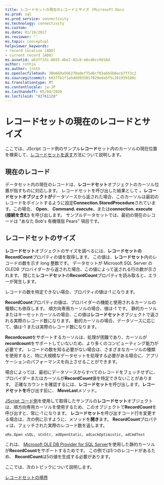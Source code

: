 ```yaml
---
title: レコードセットの現在のレコードとサイズ |Microsoft Docs
ms.prod: sql
ms.prod_service: connectivity
ms.technology: connectivity
ms.custom: ''
ms.date: 01/19/2017
ms.reviewer: ''
ms.topic: conceptual
helpviewer_keywords:
- record location [ADO]
- current record [ADO]
ms.assetid: e63ff331-8655-4be7-82c6-e6cd6cc9d16d
author: rothja
ms.author: jroth
ms.openlocfilehash: 30b669a566270a0eff5d6cf93abb5b0acb7ff3c2
ms.sourcegitcommit: 6037fb1f1a5ddd933017029eda5f5c281939100c
ms.translationtype: MT
ms.contentlocale: ja-JP
ms.lasthandoff: 05/04/2020
ms.locfileid: "82761128"
---
```

# <a name="current-record-and-size-of-recordset"></a>レコードセットの現在のレコードとサイズ
ここでは、JScript コード例のサンプル**レコード**セット内のカーソルの現在位置を検索して、[レコードセットを返す](../../../ado/guide/data/jscript-code-example-to-return-a-recordset.md)方法について説明します。  
  
## <a name="current-record"></a>現在のレコード  
 データセット内の現在のレコードは、**レコードセット**オブジェクトのカーソル位置が指すものに対応します。 レコードセットを呼び出した結果として **、レコードセットオブジェクトが**データソースから返された場合、このカーソルは最初のレコードをポイントするように設定**Connection.StoredProcedure**されています。この場合、 **Open**、 **Command. execute**、または**connection. execute** **(接続を含む)** を呼び出します。 サンプルデータセットでは、最初の現在のレコードは "あなた Bob's 有機理屈 Pears" 項目です。  
  
## <a name="size-of-recordset"></a>レコードセットのサイズ  
 **レコードセット**オブジェクトのサイズを調べるには、**レコードセットの RecordCount**プロパティの値を取得します。 この値は、**レコードセット**内のレコードの数を示す long 整数です。 データセットが Microsoft SQL Server の OLEDB プロバイダーから返された場合、この値によって返される行の数が示されます。 閉じた**レコードセット**の**RecordCount**プロパティを読み取ると、エラーが発生します。  
  
 レコードの数を特定できない場合、プロパティの値は-1 になります。  
  
 **RecordCount**プロパティの値は、プロバイダーの機能と使用されるカーソルの種類にも依存します。 順方向専用カーソルの場合、値は-1 です。 静的カーソルまたはキーセットカーソルの場合、この値は**レコードセット**オブジェクトで返される実際のレコード数になります。 動的カーソルの場合、データソースに応じて、値は-1 または実際のレコード数になります。  
  
 **Recordcount**をサポートするカーソルは、処理が困難であり、カーソルが**recordcount**をサポートしていないため、より多くのコンピューティング能力が必要です。 レコードの数を知る必要がない場合は、さまざまなカーソルの種類を使用すると、特に大規模なデータセットを処理する必要がある場合に、アプリケーションのパフォーマンスを向上させることができます。  
  
 場合によっては、最初にデータソースからすべてのレコードをフェッチせずに、プロバイダーまたはカーソルが**RecordCount**値を特定できないことがあります。 正確なカウントを確認するには、**レコードセット**を呼び出します。**レコードセットを**呼び出す前に、 **MoveLast**メソッド。  
  
 [JScript コード例](../../../ado/guide/data/jscript-code-example-to-return-a-recordset.md)を使用して取得したサンプルの**レコードセット**オブジェクトは、順方向専用カーソルを使用するため、このオブジェクトで**RecordCount**を呼び出すと、常に-1 になります。 **レコードセット**を呼び出すコード行を変更する場合は、次の例に示すように、メソッドを**開き**ます。 **RecordCount**プロパティは、フェッチされた実際のレコード数を返します。  
  
```  
oRs.Open sSQL, sCnStr, adOpenStatic, adLockOptimistic, adCmdText   
```  
  
 これは、 [Microsoft OLE DB Provider for SQL Server](../../../ado/guide/appendixes/microsoft-ole-db-provider-for-sql-server.md)を使用した静的カーソルが**RecordCount**をサポートするためです。 この例では5つのレコードがあるため、 **RecordCount**は5の値を生成する必要があります。  
  
 ここでは、次のトピックについて説明します。  
  
 [レコードセットの境界](../../../ado/guide/data/boundaries-of-a-recordset.md)
